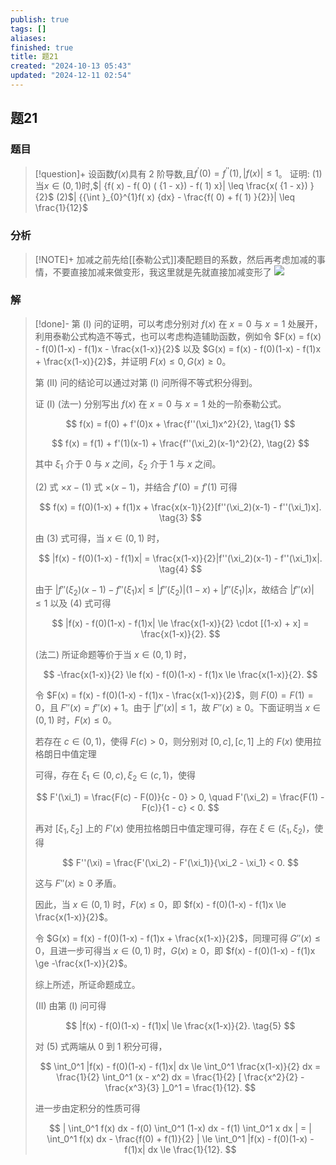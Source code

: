 ```yaml
---
publish: true
tags: []
aliases: 
finished: true
title: 题21
created: "2024-10-13 05:43"
updated: "2024-12-11 02:54"
---
```

## 题21
### 题目
> [!question]+
> 设函数$f( x)$具有 2 阶导数,且${f}^{\prime }( 0) = {f}^{\prime \prime }( 1) ,| {f( x) }| \leq 1$。
> 证明:
> (1)当$x \in ( {0,1})$时,$| {f( x) - f( 0) ( {1 - x}) - f( 1) x}| \leq \frac{x( {1 - x}) }{2}$
> (2)$| {{\int }_{0}^{1}f( x) {dx} - \frac{f( 0) + f( 1) }{2}}| \leq \frac{1}{12}$
### 分析
> [!NOTE]+
> 加减之前先给[[泰勒公式]]凑配题目的系数，然后再考虑加减的事情，不要直接加减来做变形，我这里就是先就直接加减变形了
> ![](https://img.hwenyi.tech/202412111052030.webp)
### 解
> [!done]-
> 第 (I) 问的证明，可以考虑分别对 $f(x)$ 在 $x=0$ 与 $x=1$ 处展开，利用泰勒公式构造不等式，也可以考虑构造辅助函数，例如令 $F(x) = f(x) - f(0)(1-x) - f(1)x - \frac{x(1-x)}{2}$ 以及 $G(x) = f(x) - f(0)(1-x) - f(1)x + \frac{x(1-x)}{2}$，并证明 $F(x) \le 0, G(x) \ge 0$。
> 
> 第 (II) 问的结论可以通过对第 (I) 问所得不等式积分得到。
> 
> 证 (I) (法一) 分别写出 $f(x)$ 在 $x=0$ 与 $x=1$ 处的一阶泰勒公式。
> 
> $$
> f(x) = f(0) + f'(0)x + \frac{f''(\xi_1)x^2}{2}, \tag{1}
> $$
> 
> $$
> f(x) = f(1) + f'(1)(x-1) + \frac{f''(\xi_2)(x-1)^2}{2}, \tag{2}
> $$
> 
> 其中 $\xi_1$ 介于 0 与 $x$ 之间，$\xi_2$ 介于 1 与 $x$ 之间。
> 
> (2) 式 $\times x - (1)$ 式 $\times (x-1)$，并结合 $f'(0) = f'(1)$ 可得
> 
> $$
> f(x) = f(0)(1-x) + f(1)x + \frac{x(x-1)}{2}[f''(\xi_2)(x-1) - f''(\xi_1)x]. \tag{3}
> $$
> 
> 由 (3) 式可得，当 $x \in (0,1)$ 时，
> 
> $$
> |f(x) - f(0)(1-x) - f(1)x| = \frac{x(1-x)}{2}|f''(\xi_2)(x-1) - f''(\xi_1)x|. \tag{4}
> $$
> 
> 由于 $|f''(\xi_2)(x-1) - f''(\xi_1)x| \le |f''(\xi_2)|(1-x) + |f''(\xi_1)|x$，故结合 $|f''(x)| \le 1$ 以及 (4) 式可得
> 
> $$
> |f(x) - f(0)(1-x) - f(1)x| \le \frac{x(1-x)}{2} \cdot [(1-x) + x] = \frac{x(1-x)}{2}.
> $$
> 
> (法二) 所证命题等价于当 $x \in (0,1)$ 时，
> 
> $$
> -\frac{x(1-x)}{2} \le f(x) - f(0)(1-x) - f(1)x \le \frac{x(1-x)}{2}.
> $$
> 
> 令 $F(x) = f(x) - f(0)(1-x) - f(1)x - \frac{x(1-x)}{2}$，则 $F(0) = F(1) = 0$，且 $F''(x) = f''(x) + 1$。由于 $|f''(x)| \le 1$，故 $F''(x) \ge 0$。下面证明当 $x \in (0,1)$ 时，$F(x) \le 0$。
> 
> 若存在 $c \in (0,1)$，使得 $F(c) > 0$，则分别对 $[0, c], [c, 1]$ 上的 $F(x)$ 使用拉格朗日中值定理
> 
> 可得，存在 $\xi_1 \in (0, c), \xi_2 \in (c, 1)$，使得
> 
> $$
> F'(\xi_1) = \frac{F(c) - F(0)}{c - 0} > 0, \quad F'(\xi_2) = \frac{F(1) - F(c)}{1 - c} < 0.
> $$
> 
> 再对 $[\xi_1, \xi_2]$ 上的 $F'(x)$ 使用拉格朗日中值定理可得，存在 $\xi \in (\xi_1, \xi_2)$，使得
> 
> $$
> F''(\xi) = \frac{F'(\xi_2) - F'(\xi_1)}{\xi_2 - \xi_1} < 0.
> $$
> 
> 这与 $F''(x) \ge 0$ 矛盾。
> 
> 因此，当 $x \in (0,1)$ 时，$F(x) \le 0$，即 $f(x) - f(0)(1-x) - f(1)x \le \frac{x(1-x)}{2}$。
> 
> 令 $G(x) = f(x) - f(0)(1-x) - f(1)x + \frac{x(1-x)}{2}$，同理可得 $G''(x) \le 0$，且进一步可得当 $x \in (0,1)$ 时，$G(x) \ge 0$，即 $f(x) - f(0)(1-x) - f(1)x \ge -\frac{x(1-x)}{2}$。
> 
> 综上所述，所证命题成立。
> 
> (II) 由第 (I) 问可得
> 
> $$
> |f(x) - f(0)(1-x) - f(1)x| \le \frac{x(1-x)}{2}. \tag{5}
> $$
> 
> 对 (5) 式两端从 0 到 1 积分可得，
> 
> $$
> \int_0^1 |f(x) - f(0)(1-x) - f(1)x| dx \le \int_0^1 \frac{x(1-x)}{2} dx = \frac{1}{2} \int_0^1 (x - x^2) dx = \frac{1}{2} [ \frac{x^2}{2} - \frac{x^3}{3} ]_0^1 = \frac{1}{12}.
> $$
> 
> 进一步由定积分的性质可得
> 
> $$
> | \int_0^1 f(x) dx - f(0) \int_0^1 (1-x) dx - f(1) \int_0^1 x dx | = | \int_0^1 f(x) dx - \frac{f(0) + f(1)}{2} | \le \int_0^1 |f(x) - f(0)(1-x) - f(1)x| dx \le \frac{1}{12}.
> $$